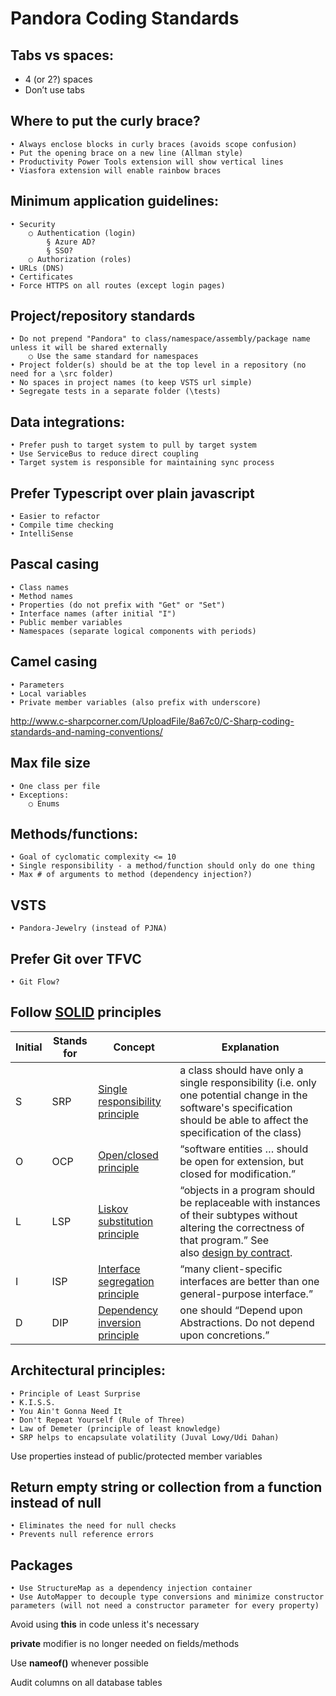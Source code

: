 # Pandora Coding Standards

## Tabs vs spaces:
* 4 (or 2?) spaces
* Don’t use tabs

## Where to put the curly brace?
	• Always enclose blocks in curly braces (avoids scope confusion)
	• Put the opening brace on a new line (Allman style)
	• Productivity Power Tools extension will show vertical lines
	• Viasfora extension will enable rainbow braces

## Minimum application guidelines:
	• Security
		○ Authentication (login)
			§ Azure AD?
			§ SSO?
		○ Authorization (roles)
	• URLs (DNS)
	• Certificates
	• Force HTTPS on all routes (except login pages)
	
## Project/repository standards
	• Do not prepend "Pandora" to class/namespace/assembly/package name unless it will be shared externally
		○ Use the same standard for namespaces
	• Project folder(s) should be at the top level in a repository (no need for a \src folder)
	• No spaces in project names (to keep VSTS url simple)
	• Segregate tests in a separate folder (\tests)
	
## Data integrations:
	• Prefer push to target system to pull by target system
	• Use ServiceBus to reduce direct coupling
	• Target system is responsible for maintaining sync process

## Prefer Typescript over plain javascript
	• Easier to refactor
	• Compile time checking
	• IntelliSense

## Pascal casing
	• Class names
	• Method names
	• Properties (do not prefix with "Get" or "Set")
	• Interface names (after initial "I")
	• Public member variables
	• Namespaces (separate logical components with periods)

## Camel casing
	• Parameters
	• Local variables
	• Private member variables (also prefix with underscore)

http://www.c-sharpcorner.com/UploadFile/8a67c0/C-Sharp-coding-standards-and-naming-conventions/

## Max file size
	• One class per file
	• Exceptions:
		○ Enums

## Methods/functions:
	• Goal of cyclomatic complexity <= 10
	• Single responsibility - a method/function should only do one thing
	• Max # of arguments to method (dependency injection?)

## VSTS
	• Pandora-Jewelry (instead of PJNA)

## Prefer Git over TFVC
	• Git Flow?

## Follow [SOLID](https://en.wikipedia.org/wiki/SOLID_(object-oriented_design)) principles
Initial | Stands for | Concept | Explanation
------- | ---------- | ------- | -----------
S | SRP | [Single responsibility principle](https://en.wikipedia.org/wiki/Single_responsibility_principle) | a class should have only a single responsibility (i.e. only one potential change in the software's specification should be able to affect the specification of the class)
O |	OCP | [Open/closed principle](https://en.wikipedia.org/wiki/Open/closed_principle) | “software entities … should be open for extension, but closed for modification.”
L | LSP | [Liskov substitution principle](https://en.wikipedia.org/wiki/Liskov_substitution_principle) | “objects in a program should be replaceable with instances of their subtypes without altering the correctness of that program.” See also [design by contract](https://en.wikipedia.org/wiki/Design_by_contract).
I |	ISP | [Interface segregation principle](https://en.wikipedia.org/wiki/Interface_segregation_principle) | “many client-specific interfaces are better than one general-purpose interface.”
D |	DIP | [Dependency inversion principle](https://en.wikipedia.org/wiki/Dependency_inversion_principle) | one should “Depend upon Abstractions. Do not depend upon concretions.”

## Architectural principles:
	• Principle of Least Surprise
	• K.I.S.S.
	• You Ain't Gonna Need It
	• Don't Repeat Yourself (Rule of Three)
	• Law of Demeter (principle of least knowledge)
	• SRP helps to encapsulate volatility (Juval Lowy/Udi Dahan)

Use properties instead of public/protected member variables

## Return empty string or collection from a function instead of null
	• Eliminates the need for null checks
	• Prevents null reference errors

## Packages
	• Use StructureMap as a dependency injection container
	• Use AutoMapper to decouple type conversions and minimize constructor parameters (will not need a constructor parameter for every property)

Avoid using **this** in code unless it's necessary

**private** modifier is no longer needed on fields/methods

Use **nameof()** whenever possible

Audit columns on all database tables
